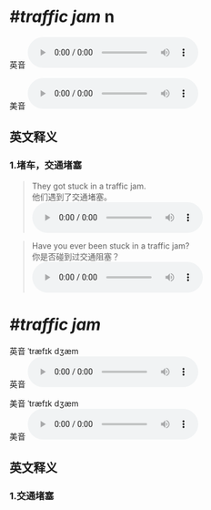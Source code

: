 # ***\#traffic jam*** n
英音
<audio src="./media/traffic jam1.aac" controls="controls"></audio>

美音
<audio src="./media/traffic jam2.aac" controls="controls"></audio>



  

英文释义
---
### 1.**堵车，交通堵塞**  

 > They got stuck in a traffic jam.  
 > 他们遇到了交通堵塞。    
<audio src="./media/stick-8.aac" controls="controls"></audio>

 > Have you ever been stuck in a traffic jam?  
 > 你是否碰到过交通阻塞？    
<audio src="./media/jam-1.aac" controls="controls"></audio>


# ***\#traffic jam*** 
英音 ˈtræfɪk dʒæm  
英音
<audio src="./media/traffic jam1_AAC.aac" controls="controls"></audio>

美音 ˈtræfɪk dʒæm  
美音
<audio src="./media/traffic jam2_AAC.aac" controls="controls"></audio>



  

英文释义
---
### 1.**交通堵塞**  


